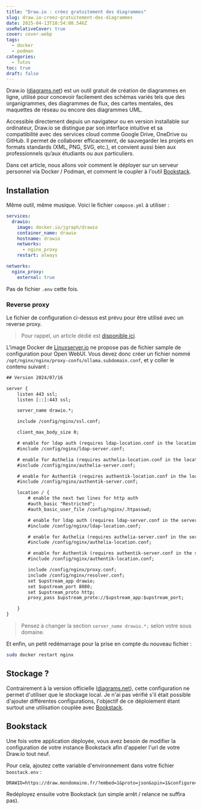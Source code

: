 ```yaml
---
title: "Draw.io : créez gratuitement des diagrammes"
slug: draw.io-creez-gratuitement-des-diagrammes
date: 2025-04-13T18:54:08.546Z
useRelativeCover: true
cover: cover.webp
tags:
  - docker
  - podman
categories:
  - Tutos
toc: true
draft: false
---
```


Draw.io ([diagrams.net](https://app.diagrams.net/)) est un outil gratuit de création de diagrammes en ligne, utilisé pour concevoir facilement des schémas variés tels que des organigrammes, des diagrammes de flux, des cartes mentales, des maquettes de réseau ou encore des diagrammes UML. 

Accessible directement depuis un navigateur ou en version installable sur ordinateur, Draw.io se distingue par son interface intuitive et sa compatibilité avec des services cloud comme Google Drive, OneDrive ou GitHub. Il permet de collaborer efficacement, de sauvegarder les projets en formats standards (XML, PNG, SVG, etc.), et convient aussi bien aux professionnels qu’aux étudiants ou aux particuliers.

Dans cet article, nous allons voir comment le déployer sur un serveur personnel via Docker / Podman, et comment le coupler à l'outil [Bookstack](/posts/bookstack-solution-open-source-de-documentation).

## Installation

Même outil, même musique. Voici le fichier `compose.yml` à utiliser :

```yml
services:
  drawio:
    image: docker.io/jgraph/drawio
    container_name: drawio
    hostname: drawio
    networks:
      - nginx_proxy
    restart: always

networks:
  nginx_proxy:
    external: true
```

Pas de fichier `.env` cette fois.

### Reverse proxy

Le fichier de configuration ci-dessus est prévu pour être utilisé avec un reverse proxy.

> Pour rappel, un article dédié est [disponible ici](/posts/reverse-proxy-nginx/).

L'image Docker de [Linuxserver.io](https://docs.linuxserver.io/general/swag/) ne propose pas de fichier sample de configuration pour Open WebUI. Vous devez donc créer un fichier nommé `/opt/nginx/nginx/proxy-confs/ollama.subdomain.conf`, et y coller le contenu suivant :

```txt
## Version 2024/07/16

server {
    listen 443 ssl;
    listen [::]:443 ssl;

    server_name drawio.*;

    include /config/nginx/ssl.conf;

    client_max_body_size 0;

    # enable for ldap auth (requires ldap-location.conf in the location block)
    #include /config/nginx/ldap-server.conf;

    # enable for Authelia (requires authelia-location.conf in the location block)
    #include /config/nginx/authelia-server.conf;

    # enable for Authentik (requires authentik-location.conf in the location block)
    #include /config/nginx/authentik-server.conf;

    location / {
        # enable the next two lines for http auth
        #auth_basic "Restricted";
        #auth_basic_user_file /config/nginx/.htpasswd;

        # enable for ldap auth (requires ldap-server.conf in the server block)
        #include /config/nginx/ldap-location.conf;

        # enable for Authelia (requires authelia-server.conf in the server block)
        #include /config/nginx/authelia-location.conf;

        # enable for Authentik (requires authentik-server.conf in the server block)
        #include /config/nginx/authentik-location.conf;

        include /config/nginx/proxy.conf;
        include /config/nginx/resolver.conf;
        set $upstream_app drawio;
        set $upstream_port 8080;
        set $upstream_proto http;
        proxy_pass $upstream_proto://$upstream_app:$upstream_port;

    }
}
```

> Pensez à changer la section `server_name drawio.*;` selon votre sous domaine.

Et enfin, un petit redémarrage pour la prise en compte du nouveau fichier :

```bash
sudo docker restart nginx
```

## Stockage ?

Contrairement à la version officielle ([diagrams.net](https://app.diagrams.net/)), cette configuration ne permet d'utiliser que le stockage local. Je n'ai pas vérifié s'il était possible d'ajouter différentes configurations, l'objectif de ce déploiement étant surtout une utilisation couplée avec [Bookstack](/posts/bookstack-solution-open-source-de-documentation).

## Bookstack

Une fois votre application déployée, vous avez besoin de modifier la configuration de votre instance Bookstack afin d'appeler l'url de votre Draw.io tout neuf.

Pour cela, ajoutez cette variable d'environnement dans votre fichier `boostack.env` :

```txt
DRAWIO=https://draw.mondomaine.fr/?embed=1&proto=json&spin=1&configure=1
```

Redéployez ensuite votre Bookstack (un simple arrêt / relance ne suffira pas).